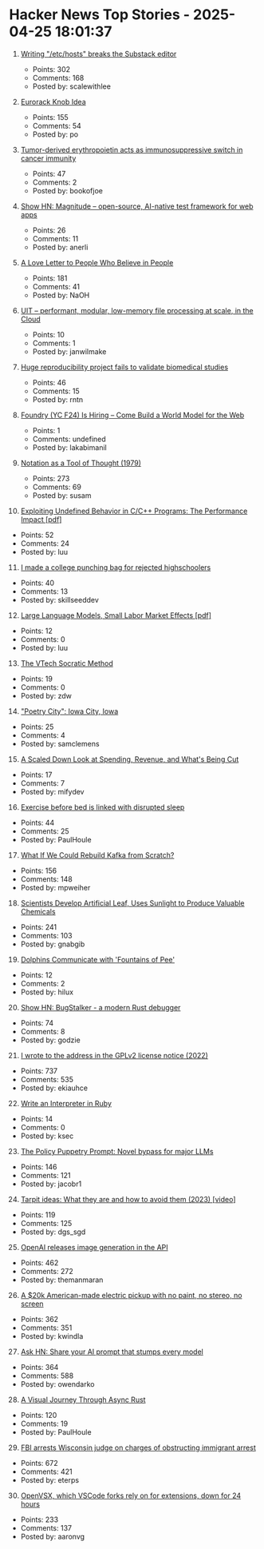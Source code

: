 # Hacker News Top Stories - 2025-04-25 18:01:37

1. [Writing "/etc/hosts" breaks the Substack editor](https://scalewithlee.substack.com/p/when-etchsts-breaks-your-substack)
   - Points: 302
   - Comments: 168
   - Posted by: scalewithlee

2. [Eurorack Knob Idea](https://mitxela.com/projects/euroknob)
   - Points: 155
   - Comments: 54
   - Posted by: po

3. [Tumor-derived erythropoietin acts as immunosuppressive switch in cancer immunity](https://www.science.org/doi/10.1126/science.adr3026)
   - Points: 47
   - Comments: 2
   - Posted by: bookofjoe

4. [Show HN: Magnitude – open-source, AI-native test framework for web apps](https://github.com/magnitudedev/magnitude)
   - Points: 26
   - Comments: 11
   - Posted by: anerli

5. [A Love Letter to People Who Believe in People](https://www.swiss-miss.com/2025/04/a-love-letter-to-people-who-believe-in-people.html)
   - Points: 181
   - Comments: 41
   - Posted by: NaOH

6. [UIT – performant, modular, low-memory file processing at scale, in the Cloud](https://github.com/janwilmake/uit)
   - Points: 10
   - Comments: 1
   - Posted by: janwilmake

7. [Huge reproducibility project fails to validate biomedical studies](https://www.nature.com/articles/d41586-025-01266-x)
   - Points: 46
   - Comments: 15
   - Posted by: rntn

8. [Foundry (YC F24) Is Hiring – Come Build a World Model for the Web](undefined)
   - Points: 1
   - Comments: undefined
   - Posted by: lakabimanil

9. [Notation as a Tool of Thought (1979)](https://www.jsoftware.com/papers/tot.htm)
   - Points: 273
   - Comments: 69
   - Posted by: susam

10. [Exploiting Undefined Behavior in C/C++ Programs: The Performance Impact [pdf]](https://web.ist.utl.pt/nuno.lopes/pubs/ub-pldi25.pdf)
   - Points: 52
   - Comments: 24
   - Posted by: luu

11. [I made a college punching bag for rejected highschoolers](https://ex.plor.ing/blog/post/college-punch)
   - Points: 40
   - Comments: 13
   - Posted by: skillseeddev

12. [Large Language Models, Small Labor Market Effects [pdf]](https://bfi.uchicago.edu/wp-content/uploads/2025/04/BFI_WP_2025-56-1.pdf)
   - Points: 12
   - Comments: 0
   - Posted by: luu

13. [The VTech Socratic Method](https://www.leadedsolder.com/2025/04/22/vtech-socrates-pickup.html)
   - Points: 19
   - Comments: 0
   - Posted by: zdw

14. ["Poetry City": Iowa City, Iowa](https://www.publicbooks.org/poetry-city-iowa-city-iowa/)
   - Points: 25
   - Comments: 4
   - Posted by: samclemens

15. [A Scaled Down Look at Spending, Revenue, and What's Being Cut](https://www.debtinperspective.com/)
   - Points: 17
   - Comments: 7
   - Posted by: mifydev

16. [Exercise before bed is linked with disrupted sleep](https://medicalxpress.com/news/2025-04-bed-linked-disrupted.html)
   - Points: 44
   - Comments: 25
   - Posted by: PaulHoule

17. [What If We Could Rebuild Kafka from Scratch?](https://www.morling.dev/blog/what-if-we-could-rebuild-kafka-from-scratch/)
   - Points: 156
   - Comments: 148
   - Posted by: mpweiher

18. [Scientists Develop Artificial Leaf, Uses Sunlight to Produce Valuable Chemicals](https://newscenter.lbl.gov/2025/04/24/scientists-develop-artificial-leaf-that-uses-sunlight-to-produce-valuable-chemicals/)
   - Points: 241
   - Comments: 103
   - Posted by: gnabgib

19. [Dolphins Communicate with 'Fountains of Pee'](https://www.scientificamerican.com/article/dolphins-communicate-with-fountains-of-pee/)
   - Points: 12
   - Comments: 2
   - Posted by: hilux

20. [Show HN: BugStalker - a modern Rust debugger](https://github.com/godzie44/BugStalker)
   - Points: 74
   - Comments: 8
   - Posted by: godzie

21. [I wrote to the address in the GPLv2 license notice (2022)](https://code.mendhak.com/gpl-v2-address-letter/)
   - Points: 737
   - Comments: 535
   - Posted by: ekiauhce

22. [Write an Interpreter in Ruby](https://speakerdeck.com/marioariasc/write-an-interpreter-in-ruby)
   - Points: 14
   - Comments: 0
   - Posted by: ksec

23. [The Policy Puppetry Prompt: Novel bypass for major LLMs](https://hiddenlayer.com/innovation-hub/novel-universal-bypass-for-all-major-llms/)
   - Points: 146
   - Comments: 121
   - Posted by: jacobr1

24. [Tarpit ideas: What they are and how to avoid them (2023) [video]](https://www.ycombinator.com/library/Ij-tarpit-ideas-what-are-tarpit-ideas-how-to-avoid-them)
   - Points: 119
   - Comments: 125
   - Posted by: dgs_sgd

25. [OpenAI releases image generation in the API](https://openai.com/index/image-generation-api/)
   - Points: 462
   - Comments: 272
   - Posted by: themanmaran

26. [A $20k American-made electric pickup with no paint, no stereo, no screen](https://www.theverge.com/electric-cars/655527/slate-electric-truck-price-paint-radio-bezos)
   - Points: 362
   - Comments: 351
   - Posted by: kwindla

27. [Ask HN: Share your AI prompt that stumps every model](undefined)
   - Points: 364
   - Comments: 588
   - Posted by: owendarko

28. [A Visual Journey Through Async Rust](https://github.com/alexpusch/rust-magic-patterns/blob/master/visual-journey-through-async-rust/Readme.md)
   - Points: 120
   - Comments: 19
   - Posted by: PaulHoule

29. [FBI arrests Wisconsin judge on charges of obstructing immigrant arrest](https://www.washingtonpost.com/national-security/2025/04/25/wisconsin-judge-arrest-fbi-ice-immigration-enforcement/)
   - Points: 672
   - Comments: 421
   - Posted by: eterps

30. [OpenVSX, which VSCode forks rely on for extensions, down for 24 hours](https://status.open-vsx.org/)
   - Points: 233
   - Comments: 137
   - Posted by: aaronvg

